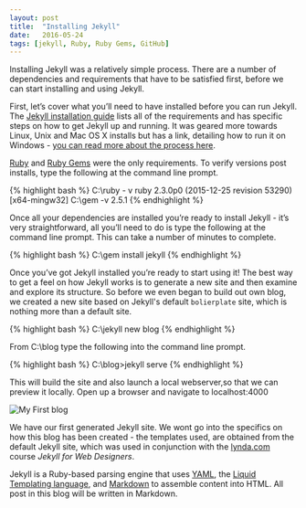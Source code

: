 ```yaml
---
layout: post
title:  "Installing Jekyll"
date:   2016-05-24
tags: [jekyll, Ruby, Ruby Gems, GitHub]
---
```

Installing Jekyll was a relatively simple process.
There are a number of dependencies and requirements that have to be satisfied first, before we can start installing and using Jekyll.

First, let’s cover what you’ll need to have installed before you can run Jekyll. The [Jekyll installation guide](https://jekyllrb.com/docs/installation/) lists
all of the requirements and has specific steps on how to get Jekyll up and running. It was geared more towards Linux, Unix and Mac OS X installs but
has a link, detailing how to run it on Windows - [you can read more about the process here](http://jekyll-windows.juthilo.com/ "jekyll for windows").

[Ruby](https://www.ruby-lang.org "ruby") and [Ruby Gems](https://rubygems.org/ "ruby gems") were the only requirements. To verify versions post installs, type the following at the command line prompt.

{% highlight bash %}
C:\ruby - v
ruby 2.3.0p0 (2015-12-25 revision 53290) [x64-mingw32]
C:\gem -v
2.5.1
{% endhighlight %}

Once all your dependencies are installed you’re ready to install Jekyll - it’s very straightforward, all you’ll need to do is type the following at the command line prompt. This can take a number of minutes to complete.

{% highlight bash %}
C:\gem install jekyll
{% endhighlight %}

Once you’ve got Jekyll installed you’re ready to start using it! The best way to get a feel on how Jekyll works is to generate a new site and then examine and explore its structure.
So before we even began to build out own blog, we created a new site based on Jekyll's default `bolierplate` site, which is nothing more than a default site.

{% highlight bash %}
C:\jekyll new blog
{% endhighlight %}

From C:\blog type the following into the command line prompt.

{% highlight bash %}
C:\blog>jekyll serve
{% endhighlight %}

This will build the site and also launch a local webserver,so that we can preview it locally. Open up a browser and navigate to localhost:4000

![My First blog]({{site.baseurl}}/images/local_host.jpg)

We have our first generated Jekyll site. We wont go into the specifics on how this blog has been created - the templates used, are obtained from the default Jekyll site,
which was used in conjunction with the [lynda.com](http://www.lynda.com "lynda.com") course *Jekyll for Web Designers*.

Jekyll is a Ruby-based parsing engine that uses [YAML](http://yaml.org/ "YAML"), the [Liquid Templating language](http://liquidmarkup.org/ "liquid"), and [Markdown](http://daringfireball.net/projects/markdown/ "markdown") to assemble content into HTML.
All post in this blog will be written in Markdown.
